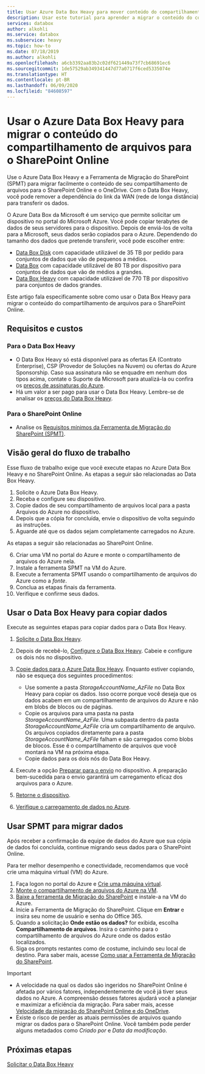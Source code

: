 ```yaml
---
title: Usar Azure Data Box Heavy para mover conteúdo do compartilhamento de arquivo para o SharePoint Online
description: Usar este tutorial para aprender a migrar o conteúdo do compartilhamento de arquivos para o Share Point Online usando o Azure Data Box Heavy
services: databox
author: alkohli
ms.service: databox
ms.subservice: heavy
ms.topic: how-to
ms.date: 07/18/2019
ms.author: alkohli
ms.openlocfilehash: a6cb3392aa83b2c02df621449a73f7cb68691ec6
ms.sourcegitcommit: 1de57529ab349341447d77a0717f6ced5335074e
ms.translationtype: HT
ms.contentlocale: pt-BR
ms.lasthandoff: 06/09/2020
ms.locfileid: "84608597"
---
```

# <a name="use-the-azure-data-box-heavy-to-migrate-your-file-share-content-to-sharepoint-online"></a>Usar o Azure Data Box Heavy para migrar o conteúdo do compartilhamento de arquivos para o SharePoint Online

Use o Azure Data Box Heavy e a Ferramenta de Migração do SharePoint (SPMT) para migrar facilmente o conteúdo de seu compartilhamento de arquivos para o SharePoint Online e o OneDrive. Com o Data Box Heavy, você pode remover a dependência do link da WAN (rede de longa distância) para transferir os dados.

O Azure Data Box da Microsoft é um serviço que permite solicitar um dispositivo no portal do Microsoft Azure. Você pode copiar terabytes de dados de seus servidores para o dispositivo. Depois de enviá-los de volta para a Microsoft, seus dados serão copiados para o Azure. Dependendo do tamanho dos dados que pretende transferir, você pode escolher entre:

- [Data Box Disk](https://docs.microsoft.com/azure/databox/data-box-disk-overview) com capacidade utilizável de 35 TB por pedido para conjuntos de dados que vão de pequenos a médios.
- [Data Box](https://docs.microsoft.com/azure/databox/data-box-overview) com capacidade utilizável de 80 TB por dispositivo para conjuntos de dados que vão de médios a grandes.
- [Data Box Heavy](https://docs.microsoft.com/azure/databox/data-box-heavy-overview) com capacidade utilizável de 770 TB por dispositivo para conjuntos de dados grandes.

Este artigo fala especificamente sobre como usar o Data Box Heavy para migrar o conteúdo do compartilhamento de arquivos para o SharePoint Online.

## <a name="requirements-and-costs"></a>Requisitos e custos

### <a name="for-data-box-heavy"></a>Para o Data Box Heavy

- O Data Box Heavy só está disponível para as ofertas EA (Contrato Enterprise), CSP (Provedor de Soluções na Nuvem) ou ofertas do Azure Sponsorship. Caso sua assinatura não se enquadre em nenhum dos tipos acima, contate o Suporte da Microsoft para atualizá-la ou confira os [preços de assinaturas do Azure](https://azure.microsoft.com/pricing/).
- Há um valor a ser pago para usar o Data Box Heavy. Lembre-se de analisar os [preços do Data Box Heavy](https://azure.microsoft.com/pricing/details/databox/heavy/).


### <a name="for-sharepoint-online"></a>Para o SharePoint Online

- Analise os [Requisitos mínimos da Ferramenta de Migração do SharePoint (SPMT)](https://docs.microsoft.com/sharepointmigration/how-to-use-the-sharepoint-migration-tool).

## <a name="workflow-overview"></a>Visão geral do fluxo de trabalho

Esse fluxo de trabalho exige que você execute etapas no Azure Data Box Heavy e no SharePoint Online.
As etapas a seguir são relacionadas ao Data Box Heavy.

1. Solicite o Azure Data Box Heavy.
2. Receba e configure seu dispositivo.
3. Copie dados de seu compartilhamento de arquivos local para a pasta Arquivos do Azure no dispositivo.
4. Depois que a cópia for concluída, envie o dispositivo de volta seguindo as instruções.
5. Aguarde até que os dados sejam completamente carregados no Azure.

As etapas a seguir são relacionadas ao SharePoint Online.

6. Criar uma VM no portal do Azure e monte o compartilhamento de arquivos do Azure nela.
7. Instale a ferramenta SPMT na VM do Azure.
8. Execute a ferramenta SPMT usando o compartilhamento de arquivos do Azure como a *fonte*.
9. Conclua as etapas finais da ferramenta.
10. Verifique e confirme seus dados.

## <a name="use-data-box-heavy-to-copy-data"></a>Usar o Data Box Heavy para copiar dados

Execute as seguintes etapas para copiar dados para o Data Box Heavy.

1. [Solicite o Data Box Heavy](data-box-heavy-deploy-ordered.md).
2. Depois de recebê-lo, [Configure o Data Box Heavy](data-box-heavy-deploy-set-up.md). Cabeie e configure os dois nós no dispositivo.
3. [Copie dados para o Azure Data Box Heavy](data-box-heavy-deploy-copy-data.md). Enquanto estiver copiando, não se esqueça dos seguintes procedimentos:

    - Use somente a pasta *StorageAccountName_AzFile* no Data Box Heavy para copiar os dados. Isso ocorre porque você deseja que os dados acabem em um compartilhamento de arquivos do Azure e não em blobs de blocos ou de páginas.
    - Copie os arquivos para uma pasta na pasta *StorageAccountName_AzFile*. Uma subpasta dentro da pasta *StorageAccountName_AzFile* cria um compartilhamento de arquivo. Os arquivos copiados diretamente para a pasta *StorageAccountName_AzFile* falham e são carregados como blobs de blocos. Esse é o compartilhamento de arquivos que você montará na VM na próxima etapa.
    - Copie dados para os dois nós do Data Box Heavy.
3. Execute a opção [Preparar para o envio](data-box-heavy-deploy-picked-up.md#prepare-to-ship) no dispositivo. A preparação bem-sucedida para o envio garantirá um carregamento eficaz dos arquivos para o Azure.
4. [Retorne o dispositivo](data-box-heavy-deploy-picked-up.md#ship-data-box-heavy-back).
5. [Verifique o carregamento de dados no Azure](data-box-heavy-deploy-picked-up.md#verify-data-upload-to-azure).

## <a name="use-spmt-to-migrate-data"></a>Usar SPMT para migrar dados

Após receber a confirmação da equipe de dados do Azure que sua cópia de dados foi concluída, continue migrando seus dados para o SharePoint Online.

Para ter melhor desempenho e conectividade, recomendamos que você crie uma máquina virtual (VM) do Azure.

1. Faça logon no portal do Azure e [Crie uma máquina virtual](../virtual-machines/windows/quick-create-portal.md).
2. [Monte o compartilhamento de arquivos do Azure na VM](../storage/files/storage-how-to-use-files-windows.md#mount-the-azure-file-share-with-file-explorer).
3. [Baixe a ferramenta de Migração do SharePoint](https://spmtreleasescus.blob.core.windows.net/install/default.htm) e instale-a na VM do Azure.
4. Inicie a Ferramenta de Migração do SharePoint. Clique em **Entrar** e insira seu nome de usuário e senha do Office 365.
5. Quando a solicitação **Onde estão os dados?** for exibida, escolha **Compartilhamento de arquivos**. Insira o caminho para o compartilhamento de arquivos do Azure onde os dados estão localizados.
6. Siga os prompts restantes como de costume, incluindo seu local de destino. Para saber mais, acesse [Como usar a Ferramenta de Migração do SharePoint](https://docs.microsoft.com/sharepointmigration/how-to-use-the-sharepoint-migration-tool).

> [!IMPORTANT]
> - A velocidade na qual os dados são ingeridos no SharePoint Online é afetada por vários fatores, independentemente de você já tiver seus dados no Azure. A compreensão desses fatores ajudará você a planejar e maximizar a eficiência da migração.  Para saber mais, acesse [Velocidade da migração do SharePoint Online e do OneDrive](/sharepointmigration/sharepoint-online-and-onedrive-migration-speed).
> - Existe o risco de perder as atuais permissões de arquivos quando migrar os dados para o SharePoint Online. Você também pode perder alguns metadados como *Criado por* e *Data da modificação*.

## <a name="next-steps"></a>Próximas etapas

[Solicitar o Data Box Heavy](./data-box-heavy-deploy-ordered.md)